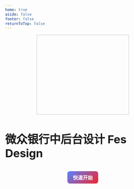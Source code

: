 ```yaml
---
home: true
aside: false
footer: false
returnToTop: false
---
```


<ClientOnly>
  <section id="hero">
    <div class="descrition">
      <img class="logo-img" :src="withBase('./images/logo.png')">
      <h3>微众银行中后台设计 Fes Design</h3>
    </div>
    <p class="actions">
      <a class="get-started" :href="withBase('/zh/components/button.html')">快速开始</a>
    </p>
  </section>
</ClientOnly>

<script setup>
import { withBase } from 'vitepress'
</script>

<style>
.logo {
    display: inline-block;
    vertical-align: middle !important;
    padding-bottom: 2px;
}
</style>

<style scoped>
.descrition {
    display: flex;
    flex-direction: column;
    align-items: center;
    justify-content: center;
}
.descrition .logo-img {
    width: 300px;
    height: 258px;
}
.descrition h3 {
    font-size: 36px;
}
.actions {
    margin: 0;
    text-align: center;
}
.actions a {
  font-size: 16px;
  display: inline-block;
  background-color: #5384ff;
  padding: 8px 18px;
  font-weight: 500;
  border-radius: 8px;
  transition: background-color 0.5s, color 0.5s;
  text-decoration: none;
}

.actions .get-started {
  font-weight: 600;
  color: #fff;
  background: linear-gradient(135deg, #5384ff, #f5222d);
}


.dark .descrition {
    color: #fff;
}
</style>
